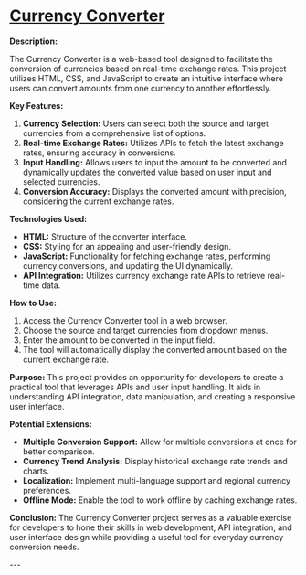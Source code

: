 <h1><a href = "https://babon3112.github.io/Currency-Converter/">Currency Converter</a></h1>

<div>
  
**Description:**

The Currency Converter is a web-based tool designed to facilitate the conversion of currencies based on real-time exchange rates. This project utilizes HTML, CSS, and JavaScript to create an intuitive interface where users can convert amounts from one currency to another effortlessly.

**Key Features:**

1. **Currency Selection:** Users can select both the source and target currencies from a comprehensive list of options.
2. **Real-time Exchange Rates:** Utilizes APIs to fetch the latest exchange rates, ensuring accuracy in conversions.
3. **Input Handling:** Allows users to input the amount to be converted and dynamically updates the converted value based on user input and selected currencies.
4. **Conversion Accuracy:** Displays the converted amount with precision, considering the current exchange rates.

**Technologies Used:**

- **HTML:** Structure of the converter interface.
- **CSS:** Styling for an appealing and user-friendly design.
- **JavaScript:** Functionality for fetching exchange rates, performing currency conversions, and updating the UI dynamically.
- **API Integration:** Utilizes currency exchange rate APIs to retrieve real-time data.

**How to Use:**

1. Access the Currency Converter tool in a web browser.
2. Choose the source and target currencies from dropdown menus.
3. Enter the amount to be converted in the input field.
4. The tool will automatically display the converted amount based on the current exchange rate.

**Purpose:**
This project provides an opportunity for developers to create a practical tool that leverages APIs and user input handling. It aids in understanding API integration, data manipulation, and creating a responsive user interface.

**Potential Extensions:**

- **Multiple Conversion Support:** Allow for multiple conversions at once for better comparison.
- **Currency Trend Analysis:** Display historical exchange rate trends and charts.
- **Localization:** Implement multi-language support and regional currency preferences.
- **Offline Mode:** Enable the tool to work offline by caching exchange rates.

**Conclusion:**
The Currency Converter project serves as a valuable exercise for developers to hone their skills in web development, API integration, and user interface design while providing a useful tool for everyday currency conversion needs.

---</div>

